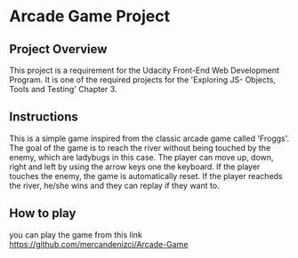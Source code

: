 
# Arcade Game Project

## Project Overview

This project is a requirement for the Udacity Front-End Web Development Program. It is one of the required projects for the 'Exploring JS- Objects, Tools and Testing' Chapter 3.

## Instructions

This is a simple game inspired from the classic arcade game called 'Froggs'. The goal of the game is to reach the river without being touched by the enemy, which are ladybugs in this case. The player can move up, down, right and left by using the arrow keys one the keyboard. If the player touches the enemy, the game is automatically reset. If the player reacheds the river, he/she wins and they can replay if they want to.


## How to play

you can play the game from this link https://github.com/mercandenizci/Arcade-Game